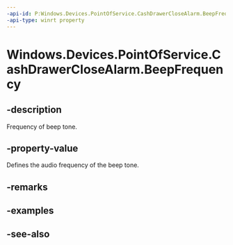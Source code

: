 ----api-id: P:Windows.Devices.PointOfService.CashDrawerCloseAlarm.BeepFrequency
-api-type: winrt property
---<!-- Property syntaxpublic uint BeepFrequency { get;  set; }--># Windows.Devices.PointOfService.CashDrawerCloseAlarm.BeepFrequency## -descriptionFrequency of beep tone.## -property-valueDefines the audio frequency of the beep tone.## -remarks## -examples## -see-also